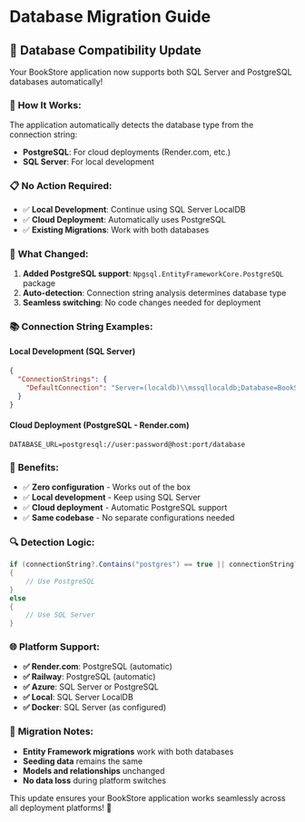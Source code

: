 # Database Migration Guide

## 🔄 Database Compatibility Update

Your BookStore application now supports both SQL Server and PostgreSQL databases automatically!

### 🎯 **How It Works:**
The application automatically detects the database type from the connection string:
- **PostgreSQL**: For cloud deployments (Render.com, etc.)
- **SQL Server**: For local development

### 📋 **No Action Required:**
- ✅ **Local Development**: Continue using SQL Server LocalDB
- ✅ **Cloud Deployment**: Automatically uses PostgreSQL
- ✅ **Existing Migrations**: Work with both databases

### 🔧 **What Changed:**
1. **Added PostgreSQL support**: `Npgsql.EntityFrameworkCore.PostgreSQL` package
2. **Auto-detection**: Connection string analysis determines database type
3. **Seamless switching**: No code changes needed for deployment

### 📚 **Connection String Examples:**

#### Local Development (SQL Server)
```json
{
  "ConnectionStrings": {
    "DefaultConnection": "Server=(localdb)\\mssqllocaldb;Database=BookStoreDb;Trusted_Connection=true;MultipleActiveResultSets=true"
  }
}
```

#### Cloud Deployment (PostgreSQL - Render.com)
```env
DATABASE_URL=postgresql://user:password@host:port/database
```

### 🚀 **Benefits:**
- ✅ **Zero configuration** - Works out of the box
- ✅ **Local development** - Keep using SQL Server
- ✅ **Cloud deployment** - Automatic PostgreSQL support
- ✅ **Same codebase** - No separate configurations needed

### 🔍 **Detection Logic:**
```csharp
if (connectionString?.Contains("postgres") == true || connectionString?.Contains("postgresql") == true)
{
    // Use PostgreSQL
}
else 
{
    // Use SQL Server
}
```

### 🌐 **Platform Support:**
- **✅ Render.com**: PostgreSQL (automatic)
- **✅ Railway**: PostgreSQL (automatic)
- **✅ Azure**: SQL Server or PostgreSQL
- **✅ Local**: SQL Server LocalDB
- **✅ Docker**: SQL Server (as configured)

### 📝 **Migration Notes:**
- **Entity Framework migrations** work with both databases
- **Seeding data** remains the same
- **Models and relationships** unchanged
- **No data loss** during platform switches

This update ensures your BookStore application works seamlessly across all deployment platforms! 🎉
